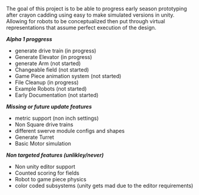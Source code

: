 The goal of this project is to be able to progress early season prototyping after crayon cadding using easy to make simulated versions in unity. Allowing for robots to be conceptualized then put through virtual representations that assume perfect execution of the design.

***Alpha 1 proggress***
- generate drive train (in progress)
- Generate Elevator (in progress)
- generate Arm (not started)
- Changeable field (not started)
- Game Piece animation system (not started)
- File Cleanup (in progress)
- Example Robots (not started)
- Early Documentation (not started)

***Missing or future update features***
- metric support (non inch settings)
- Non Square drive trains
- different swerve module configs and shapes
- Generate Turret
- Basic Motor simulation

***Non targeted features (unlikley/never)***
- Non unity editor support
- Counted scoring for fields
- Robot to game piece physics
- color coded subsystems (unity gets mad due to the editor requirements)
